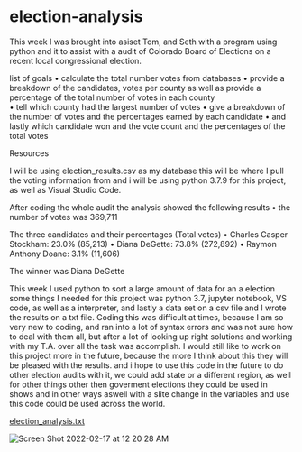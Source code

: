 # election-analysis

  This week I was brought into asiset Tom, and Seth with a program using python and it to assist with a audit of Colorado Board of Elections on a recent local congressional election.
  
  list of goals 
•	calculate the total number votes from  databases 
•	provide a breakdown of the candidates, votes per county as well as provide a percentage of the total number of votes in each county  
•	tell which county had the largest number of votes 
•	give a breakdown of the number of votes and the percentages earned by each candidate 
•	and lastly which candidate won and the vote count and the percentages of the total votes 

Resources 

I will be using election_results.csv as my database this will be where I pull the voting information from and i will be using python 3.7.9 for this project, as well as Visual Studio Code.

After coding the whole audit the analysis showed the following results 
•	the number of votes was 369,711

The three candidates and their percentages (Total votes)
•	Charles Casper Stockham: 23.0% (85,213)
•	Diana DeGette: 73.8% (272,892)
•	Raymon Anthony Doane: 3.1% (11,606)

The winner was Diana DeGette 

This week I used python to sort a large amount of data for an a election some things I needed for this project was python 3.7, jupyter notebook, VS code, as well as a interpreter, and lastly a data set on a csv file and I wrote the results on a txt file. Coding this was difficult at times, because I am so very new to coding, and ran into a lot of syntax errors and was not sure how to deal with them all, but after a lot of looking up right solutions and working with my T.A. over all the task was accomplish. I would still like to work on this project more in the future, because the more I think about this they will be pleased with the results. and i hope to use this code in the future to do other election audits with it, we could add state or a different region, as well for other things other then goverment elections they could be used in shows and in other ways aswell with a slite change in the variables and use this code could be used across the world.

[election_analysis.txt](https://github.com/VitaminDsun/election-analysis/files/8140448/election_analysis.txt)

![Screen Shot 2022-02-17 at 12 20 28 AM](https://user-images.githubusercontent.com/93777016/155700921-3b53af15-8e3c-4cd1-92ff-69a6350dea0f.png)


